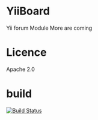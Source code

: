 YiiBoard
============
Yii forum Module
More are coming

Licence
=============
Apache 2.0

build
===========
[![Build Status](https://travis-ci.org/hosannahighertech/yii2-yiiboard.svg)](https://travis-ci.org/hosannahighertech/yii2-yiiboard)
